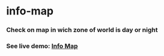 # info-map

### Check on map in wich zone of world is day or night

### See live demo: [Info Map](https://gabrrrielll.github.io/info-map)
